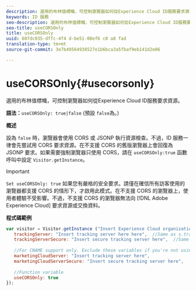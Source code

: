 ```yaml
---
description: 選用的布林值標幟，可控制瀏覽器如何從Experience Cloud ID服務要求資源。
keywords: ID 服務
seo-description: 選用的布林值標幟，可控制瀏覽器如何從Experience Cloud ID服務要求資源。
seo-title: useCORSOnly
title: useCORSOnly
uuid: 607dc035-dffc-4f4 d-be51-08ef6 c0 a8 fad
translation-type: tm+mt
source-git-commit: 3e7b49564938527e1b6bca3a5fbaf9eb141d2e06

---
```



# useCORSOnly{#usecorsonly}

選用的布林值標幟，可控制瀏覽器如何從Experience Cloud ID服務要求資源。

**語法：**`useCORSOnly: true|false` (預設 `false`為。)

**概述**

設為 `false` 時，瀏覽器會使用 CORS 或 JSONP 執行資源檢查。不過，ID 服務一律會先嘗試用 CORS 要求資源。在不支援 CORS 的舊版瀏覽器上會回復為 JSONP 要求。如果需要強制瀏覽器只使用 CORS，請在 `useCORSOnly:true` 函數呼叫中設定 `Visitor.getInstance`。

>[!IMPORTANT]
>
>`Set useCORSOnly: true` 如果您有嚴格的安全要求。請僅在確信所有訪客使用的瀏覽器都支援 CORS 的情形下，才啟用此模式。在不支援 CORS 的瀏覽器上，使用者體驗不受影響。不過，不支援 CORS 的瀏覽器無法向 [!DNL Adobe Experience Cloud] 要求資源或交換資料。

**程式碼範例**

```js
var visitor = Visitor.getInstance ("Insert Experience Cloud organization ID here",{ 
   trackingServer: "Insert tracking server here here",  //Same as s.trackingServer 
   trackingServerSecure: "Insert secure tracking server here",  //Same as s.trackingServerSecure 
 
   //For CNAME support only. Exclude these variables if you're not using CNAME 
   marketingCloudServer: "Insert tracking server here", 
   marketingCloudServerSecure: "Insert secure tracking server here", 
 
   //Function variable 
   useCORSOnly: true 
});
```

